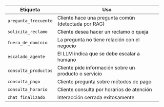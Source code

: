 | Etiqueta             | Uso                                                   |
| -------------------- | ----------------------------------------------------- |
| `pregunta_frecuente` | Cliente hace una pregunta común (detectada por RAG)   |
| `solicita_reclamo`   | Cliente desea hacer un reclamo o queja                |
| `fuera_de_dominio`   | La pregunta no tiene relación con el negocio          |
| `escalado_agente`    | El LLM indica que se debe escalar a humano            |
| `consulta_productos` | Cliente pide información sobre un producto o servicio |
| `consulta_pago`      | Cliente pregunta sobre métodos de pago                |
| `consulta_horario`   | Cliente consulta por horarios de atención             |
| `chat_finalizado`    | Interacción cerrada exitosamente                      |
